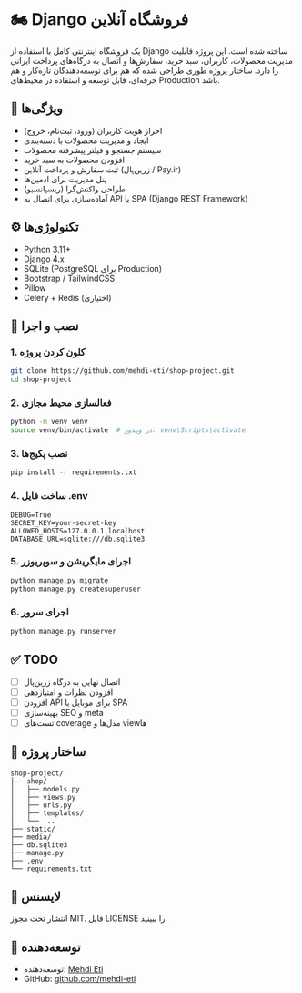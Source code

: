 # 🏍️ Django فروشگاه آنلاین

یک فروشگاه اینترنتی کامل با استفاده از Django ساخته شده است. این پروژه قابلیت مدیریت محصولات، کاربران، سبد خرید، سفارش‌ها و اتصال به درگاه‌های پرداخت ایرانی را دارد. ساختار پروژه طوری طراحی شده که هم برای توسعه‌دهندگان تازه‌کار و هم حرفه‌ای، قابل توسعه و استفاده در محیط‌های Production باشد.

## 📌 ویژگی‌ها

* احراز هویت کاربران (ورود، ثبت‌نام، خروج)
* ایجاد و مدیریت محصولات با دسته‌بندی
* سیستم جستجو و فیلتر پیشرفته محصولات
* افزودن محصولات به سبد خرید
* ثبت سفارش و پرداخت آنلاین (زرین‌پال / Pay.ir)
* پنل مدیریت برای ادمین‌ها
* طراحی واکنش‌گرا (ریسپانسیو)
* آماده‌سازی برای اتصال به API یا SPA (Django REST Framework)

## ⚙️ تکنولوژی‌ها

* Python 3.11+
* Django 4.x
* SQLite (PostgreSQL برای Production)
* Bootstrap / TailwindCSS
* Pillow
* Celery + Redis (اختیاری)

## 🧹 نصب و اجرا

### 1. کلون کردن پروژه

```bash
git clone https://github.com/mehdi-eti/shop-project.git
cd shop-project
```

### 2. فعالسازی محیط مجازی

```bash
python -m venv venv
source venv/bin/activate  # در ویندوز: venv\Scripts\activate
```

### 3. نصب پکیج‌ها

```bash
pip install -r requirements.txt
```

### 4. ساخت فایل .env

```env
DEBUG=True
SECRET_KEY=your-secret-key
ALLOWED_HOSTS=127.0.0.1,localhost
DATABASE_URL=sqlite:///db.sqlite3
```

### 5. اجرای مایگریشن و سوپریوزر

```bash
python manage.py migrate
python manage.py createsuperuser
```

### 6. اجرای سرور

```bash
python manage.py runserver
```

## ✅ TODO

* [ ] اتصال نهایی به درگاه زرین‌پال
* [ ] افزودن نظرات و امتیازدهی
* [ ] افزودن API برای موبایل یا SPA
* [ ] بهینه‌سازی SEO و meta
* [ ] تست‌های coverage مدل‌ها و viewها

## 📁 ساختار پروژه

```
shop-project/
├── shop/
│   ├── models.py
│   ├── views.py
│   ├── urls.py
│   ├── templates/
│   └── ...
├── static/
├── media/
├── db.sqlite3
├── manage.py
├── .env
└── requirements.txt
```

## 📜 لایسنس

انتشار تحت مجوز MIT. فایل LICENSE را ببینید.

## 👤 توسعه‌دهنده

* توسعه‌دهنده: [Mehdi Eti](https://github.com/mehdi-eti)
* GitHub: [github.com/mehdi-eti](https://github.com/mehdi-eti)
